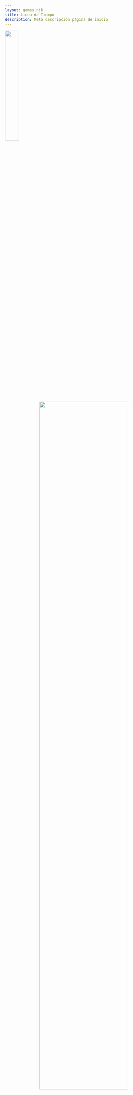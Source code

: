 ```yaml
---
layout: games.njk
title: Linea de Tiempo 
description: Meta descripción página de inicio
---
```

</p>
<img width="30%" src="/img/TFH.png">
</p>

<center>
  <section class="row container-lg">
    <article class="col-12 col-md-6">
      </p>
      <center><img width="75%" src="/img/TF.png" alt=""></center>
    </article>
    <article class="col-12 col-md-6">
      <p class="text-start">The Legend of Zelda: Tri Force Heroes es la decimoctava entrega principal de la serie The Legend of Zelda. El juego fue lanzado el 23 de octubre de 2015 en Norteamérica y Europa, el 24 de octubre en Australia, y el 22 de octubre en Japón. Fue revelado durante el E3 2015 el 16 de junio. Tri Force Heroes es similar a los juegos de Four Swords, en los cuales Link está acompañado por otros dos Links (en lugar de tres, como en los juegos de Four Swords) en el modo multijugador. Estos Links se representan en colores verde, azul y rojo. El juego admite la función Download Play, conexión inalámbrica local y juego cooperativo en línea. Durante el modo cooperativo en línea, los jugadores pueden elegir jugar con amigos o ser emparejados con jugadores al azar de Internet. El juego también permite el modo de un solo jugador, en el cual los otros Links son reemplazados por Doppelgänger que el jugador puede alternar durante el juego, similar al modo de un solo jugador en Four Swords Adventures. El juego se basa en gran medida en la estética de A Link Between Worlds, incluyendo gráficos, efectos de sonido, enemigos y el uso de plataformas a diferentes elevaciones. Los Links pueden subirse unos sobre otros para formar un Totem que les permite alcanzar mayores alturas. Los Links deben cooperar entre sí y coordinar sus ataques para resolver puzzles, como que un Link lance una Bomba mientras el otro la propulsa con el Jarro de Viento. También aparecen notificaciones en pantalla para informar a los otros Links sobre el estado o idea de un Link, como sugerir formar un Totem. Se pueden seleccionar varios Iconos de Comunicación Expresiva desde la pantalla inferior para animar a los otros Links o expresar una idea o dirección. Al tocar el retrato de un Link en la pantalla táctil, la pantalla superior se dirigirá a su posición, mostrando dónde se encuentra. Los tres Links comparten el mismo medidor de vida, vidas (representadas como Hadas) y Rupias. Al igual que en A Link Between Worlds, también hay un Medidor de Energía que se agota cada vez que se usa un objeto y se recupera gradualmente. Cada Link tiene su propio Medidor de Energía.</p>
    </article>
    <article class="col-12">
      <h2>Historia</h2>
    </article>
    <article class="col-12 col-md-6">
      <p class=text-end>Tri Force Heroes se desarrolla en la tierra de la moda, Hytopia. La princesa del reino, la Princesa Styla, era adorada por todos excepto por Lady Maud, la bruja de Drablands, quien despreciaba el sentido de la moda de la princesa. La bruja le envió a Styla un regalo bellamente envuelto, pero este era solo un truco, ya que al abrirlo, la princesa se encontró maldita y obligada a usar un horrible mono que no se podía quitar. En su miseria, la princesa se aisló mientras el resto del reino lloraba por su destino. El miedo comenzó a aumentar entre los habitantes de Hytopia, ya que temían la moda por miedo a ser malditos también. Como solo los héroes elegidos podían entrar en Drablands, su padre, el Rey Tuft, envió una notificación a los reinos cercanos y lejanos pidiendo que se reunieran héroes, prometiendo una gran recompensa. Sin embargo, una profecía dentro del reino habla de los Tri Force Heroes, descritos como personas con orejas puntiagudas, patillas y cabello partido de lado, que se unen para formar un Totem. La profecía dice que una vez que los Tri Force Heroes hayan superado todos los desafíos, el reino de Hytopia será bendecido con paz y estilo eternos. El rey cree firmemente en esta leyenda y considera que solo aquellos que poseen estos Tres Nobles Atributos de Coraje son los verdaderos Tri Force Heroes. Pero hay más de una persona que afirma ser ese héroe. Mientras pasa por la tierra en sus viajes, Link nota el aviso del Rey Tuft pidiendo que se reúnan héroes. Luego es visto por el aprendiz de Madame Couture, quien inmediatamente reconoce sus Atributos como indicativos de ser un héroe de leyenda. Presionado para ayudar al reino y a su princesa, Link se une a la Brigada de Cazadores de Brujas y se reúne con otros Links mientras entran en Drablands y luchan contra sus guardianes.</p>
    </article>
    <article class="col-12 col-md-6">
      </p>
      <center><img width="75%" src="/img/LHeroes.png" alt=""></center>
      </p>
    </article>
    <article class="col-12">
      <h2>Linea de Tiempo</h2>
      </p>
      <p class= text-center>Poco después de la presentación del juego durante el E3 2015, Shikata declaró que aún no se había decidido en qué parte de la cronología de Zelda se ubicaría el juego, ya que podría encajar en cualquier lugar. Sin embargo, Julie Gagnon de Nintendo de Canadá mencionó posteriormente en una entrevista que el juego no forma parte de la cronología. El 22 de octubre de 2015, un día antes del lanzamiento del juego, Nintendo reveló que el juego tiene lugar varios años después de A Link Between Worlds. También se mencionó que presenta al mismo Link, quien se viste de manera que oculta sus orígenes heroicos.</p>
    </article>
  </section>
</center>